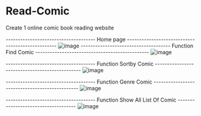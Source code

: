 # Read-Comic
Create 1 online comic book reading website

------------------------------------- Home page -------------------------------------------------
![image](https://github.com/user-attachments/assets/8bb2e82b-4935-4dc6-be3d-c13b00464068)
------------------------------------- Function Find Comic -----------------------------------------------
![image](https://github.com/user-attachments/assets/50fe8e4e-3399-401c-b4c9-a073f8c4b8a6)

------------------------------------- Function Sortby Comic -----------------------------------------------
![image](https://github.com/user-attachments/assets/145b98f4-c1b7-44a8-937e-d1c95e5782d8)

------------------------------------- Function Genre Comic -----------------------------------------------
![image](https://github.com/user-attachments/assets/5a498a66-c03b-423c-8472-be0c612dfdde)

------------------------------------- Function Show All List Of Comic ------------------------------------
![image](https://github.com/user-attachments/assets/8d2c4883-a67d-4d11-83b0-2be61d742a14)


